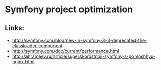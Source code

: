 Symfony project optimization
=

Links:
-
* http://symfony.com/blog/new-in-symfony-3-3-deprecated-the-classloader-component
* http://symfony.com/doc/current/performance.html
* http://ahrameev.ru/article/superskorostnojj-symfony-s-pomoshhyu-nginx.html